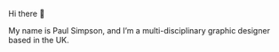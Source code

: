 Hi there 👋

My name is Paul Simpson, and I’m a multi-disciplinary graphic designer based in the UK.
